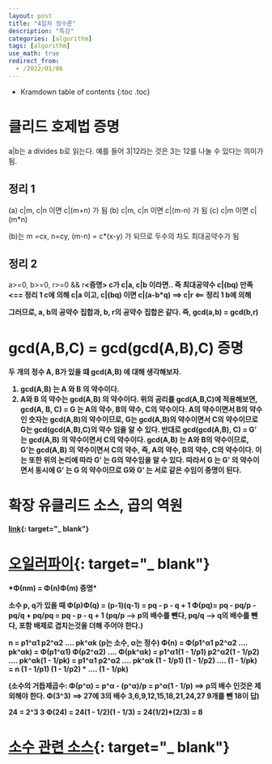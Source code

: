 ```yaml
---
layout: post
title: "4일차 정수론"
description: "특강"
categories: [algorithm]
tags: [algorithm]
use_math: true
redirect_from:
  - /2022/01/06
---
```


* Kramdown table of contents
{:toc .toc} 

# 클리드 호제법 증명

<div>
a|b는 a divides b로 읽는다. 예를 들어 3|12라는 것은 3는 12를 나눌 수 있다는 의미가 됨.
</div>

## 정리 1

<div>
(a) c|m, c|n 이면 c|(m+n) 가 됨 (b) c|m, c|n 이면 c|(m-n) 가 됨 (c) c|m 이면 c|(m*n)

(b)는 m =cx, n=cy, (m-n) = c*(x-y) 가 되므로 두수의 차도 최대공약수가 됨
</div>

## 정리 2 

<div>
a>=0, b>=0, r>=0 && r<b 가 있을 때, a = b*q + r 이면 gcd(a,b) = gcd(b,r)

<증명> c가 c|a, c|b 이라면.. 즉 최대공약수 c|(bq) 만족 <== 정리 1 c에 의해 c|a 이고, c|(bq) 이면 c|(a-b*q) ==> c|r <== 정리 1 b에 의해

그러므로, a, b의 공약수 집합과, b, r의 공약수 집합은 같다. 즉, gcd(a,b) = gcd(b,r)
</div>

# gcd(A,B,C) = gcd(gcd(A,B),C) 증명

<div>
두 개의 정수 A, B가 있을 떄 gcd(A,B) 에 대해 생각해보자.

1. gcd(A,B) 는 A 와 B 의 약수이다.
2. A와 B 의 약수는 gcd(A,B) 의 약수이다. 위의 공리를 gcd(A,B,C)에 적용해보면, gcd(A, B, C) = G 는 A의 약수, B의 약수, C의 약수이다. A의 약수이면서 B의 약수인 숫자는 gcd(A,B)의 약수이므로, G는 gcd(A,B)의 약수이면서 C의 약수이므로 G는 gcd(gcd(A,B),C)의 약수 임을 알 수 있다. 반대로 gcd(gcd(A,B), C) = G’ 는 gcd(A,B) 의 약수이면서 C의 약수이다. gcd(A,B) 는 A와 B의 약수이므로, G’는 gcd(A,B) 의 약수이면서 C의 약수, 즉, A의 약수, B의 약수, C의 약수이다. 이는 또한 위의 논리에 따라 G’ 는 G의 약수임을 알 수 있다. 따라서 G 는 G’ 의 약수이면서 동시에 G’ 는 G 의 약수이므로 G와 G’ 는 서로 같은 수임이 증명이 된다.
</div>

# 확장 유클리드 소스, 곱의 역원

[link](https://github.com/stevenhalim/cpbook-code/blob/master/ch5/modInverse.cpp){: target="_ blank"}

# [오일러파이](https://www.geeksforgeeks.org/eulers-totient-function){: target="_ blank"}

<div>
*Φ(nm) = Φ(n)Φ(m) 증명*

소수 p, q가 있을 때 Φ(p)Φ(q) = (p-1)(q-1) = pq - p - q + 1 Φ(pq)= pq - pq/p - pq/q + pq/pq = pq - p - q + 1 (pq/p --> p의 배수를 뺀다, pq/q --> q의 배수를 뺀다, 포함 배제로 겹치는것을 더해 주어야 한다.)

n = p1^α1 p2^α2 .... pk^αk (p는 소수, α는 정수) Φ(n) = Φ(p1^α1 p2^α2 .... pk^αk) = Φ(p1^α1) Φ(p2^α2) .... Φ(pk^αk) = p1^α1(1 - 1/p1) p2^α2(1 - 1/p2) .... pk^αk(1 - 1/pk) = p1^α1 p2^α2 .... pk^αk (1 - 1/p1) (1 - 1/p2) .... (1 - 1/pk) = n (1 - 1/p1) (1 - 1/p2) * .... (1 - 1/pk)

(소수의 거듭제곱수: Φ(p^α) = p^α - (p^α)/p = p^α(1 - 1/p) ==> p의 배수 인것은 제외해야 한다. Φ(3^3) ==> 27에 3의 배수 3,6,9,12,15,18,21,24,27 9개를 뺀 18이 답)

24 = 2^3 3 Φ(24) = 24(1 - 1/2)(1 - 1/3) = 24(1/2)*(2/3) = 8

</div>

# [소수 관련 소스](https://github.com/stevenhalim/cpbook-code/blob/master/ch5/primes.cpp){: target="_ blank"}
